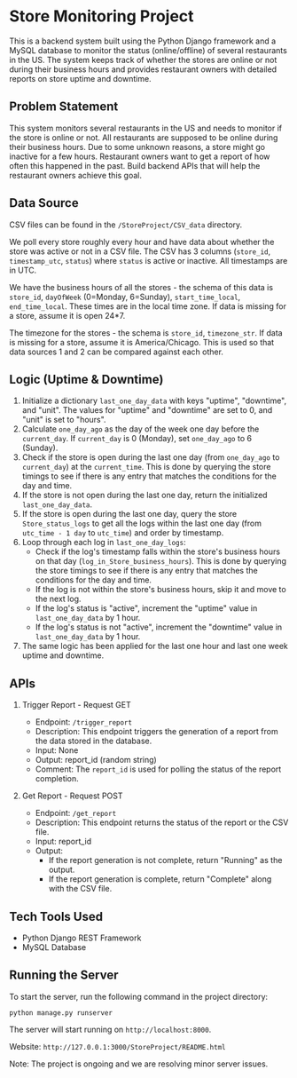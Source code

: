 # Store Monitoring Project

This is a backend system built using the Python Django framework and a MySQL database to monitor the status (online/offline) of several restaurants in the US. The system keeps track of whether the stores are online or not during their business hours and provides restaurant owners with detailed reports on store uptime and downtime.

## Problem Statement

This system monitors several restaurants in the US and needs to monitor if the store is online or not. All restaurants are supposed to be online during their business hours. Due to some unknown reasons, a store might go inactive for a few hours. Restaurant owners want to get a report of how often this happened in the past. Build backend APIs that will help the restaurant owners achieve this goal.

## Data Source

CSV files can be found in the `/StoreProject/CSV_data` directory.

We poll every store roughly every hour and have data about whether the store was active or not in a CSV file. The CSV has 3 columns (`store_id`, `timestamp_utc`, `status`) where `status` is active or inactive. All timestamps are in UTC.

We have the business hours of all the stores - the schema of this data is `store_id`, `dayOfWeek` (0=Monday, 6=Sunday), `start_time_local`, `end_time_local`. These times are in the local time zone. If data is missing for a store, assume it is open 24*7.

The timezone for the stores - the schema is `store_id`, `timezone_str`. If data is missing for a store, assume it is America/Chicago. This is used so that data sources 1 and 2 can be compared against each other.

## Logic (Uptime & Downtime)

1. Initialize a dictionary `last_one_day_data` with keys "uptime", "downtime", and "unit". The values for "uptime" and "downtime" are set to 0, and "unit" is set to "hours".
2. Calculate `one_day_ago` as the day of the week one day before the `current_day`. If `current_day` is 0 (Monday), set `one_day_ago` to 6 (Sunday).
3. Check if the store is open during the last one day (from `one_day_ago` to `current_day`) at the `current_time`. This is done by querying the store timings to see if there is any entry that matches the conditions for the day and time.
4. If the store is not open during the last one day, return the initialized `last_one_day_data`.
5. If the store is open during the last one day, query the store `Store_status_logs` to get all the logs within the last one day (from `utc_time - 1 day` to `utc_time`) and order by timestamp.
6. Loop through each log in `last_one_day_logs`:
    - Check if the log's timestamp falls within the store's business hours on that day (`log_in_Store_business_hours`). This is done by querying the store timings to see if there is any entry that matches the conditions for the day and time.
    - If the log is not within the store's business hours, skip it and move to the next log.
    - If the log's status is "active", increment the "uptime" value in `last_one_day_data` by 1 hour.
    - If the log's status is not "active", increment the "downtime" value in `last_one_day_data` by 1 hour.
7. The same logic has been applied for the last one hour and last one week uptime and downtime.

## APIs

1. Trigger Report - Request GET
    - Endpoint: `/trigger_report`
    - Description: This endpoint triggers the generation of a report from the data stored in the database.
    - Input: None
    - Output: report_id (random string)
    - Comment: The `report_id` is used for polling the status of the report completion.

2. Get Report - Request POST
    - Endpoint: `/get_report`
    - Description: This endpoint returns the status of the report or the CSV file.
    - Input: report_id
    - Output:
        - If the report generation is not complete, return "Running" as the output.
        - If the report generation is complete, return "Complete" along with the CSV file.

## Tech Tools Used

- Python Django REST Framework
- MySQL Database

## Running the Server

To start the server, run the following command in the project directory:

```
python manage.py runserver
```

The server will start running on `http://localhost:8000`.

Website: `http://127.0.0.1:3000/StoreProject/README.html`

Note: The project is ongoing and we are resolving minor server issues.
